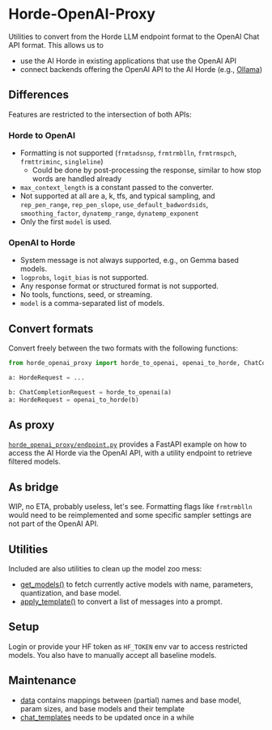 # Horde-OpenAI-Proxy

Utilities to convert from the Horde LLM endpoint format to the OpenAI Chat API format. This allows us to

* use the AI Horde in existing applications that use the OpenAI API
* connect backends offering the OpenAI API to the AI Horde (e.g., [Ollama](https://ollama.com/))

## Differences

Features are restricted to the intersection of both APIs:
### Horde to OpenAI

* Formatting is not supported (`frmtadsnsp`, `frmtrmblln`, `frmtrmspch`, `frmttriminc`, `singleline`)
  * Could be done by post-processing the response, similar to how stop words are handled already
* `max_context_length` is a constant passed to the converter.
* Not supported at all are a, k, tfs, and typical sampling, and `rep_pen_range`, `rep_pen_slope`,
  `use_default_badwordsids`, `smoothing_factor`, `dynatemp_range`, `dynatemp_exponent`
* Only the first `model` is used.

### OpenAI to Horde

* System message is not always supported, e.g., on Gemma based models.
* `logprobs`, `logit_bias` is not supported.
* Any response format or structured format is not supported.
* No tools, functions, seed, or streaming.
* `model` is a comma-separated list of models.

## Convert formats

Convert freely between the two formats with the following functions:

```py
from horde_openai_proxy import horde_to_openai, openai_to_horde, ChatCompletionRequest, HordeRequest

a: HordeRequest = ...

b: ChatCompletionRequest = horde_to_openai(a)
a: HordeRequest = openai_to_horde(b)
```

## As proxy

[`horde_openai_proxy/endpoint.py`](examples/endpoint.py) provides a FastAPI example on how to access the AI Horde via
the OpenAI API, with a utility endpoint to retrieve filtered models.

## As bridge

WIP, no ETA, probably useless, let's see. Formatting flags like `frmtrmblln` would need to be reimplemented and some
specific sampler settings are not part of the OpenAI API.

## Utilities

Included are also utilities to clean up the model zoo mess:

* [get_models()](horde_openai_proxy/model.py) to fetch currently active models with name, parameters, quantization, and
  base model.
* [apply_template()](horde_openai_proxy/template.py) to convert a list of messages into a prompt.

## Setup

Login or provide your HF token as `HF_TOKEN` env var to access restricted models.
You also have to manually accept all baseline models.

## Maintenance

* [data](horde_openai_proxy/data/__init__.py) contains mappings between (partial) names and base model, param sizes, and
  base models and their template
* [chat_templates](horde_openai_proxy/chat_templates) needs to be updated once in a while
